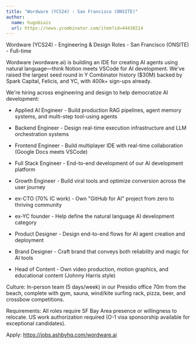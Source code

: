 ```yaml
---
title: "Wordware (YCS24) : San Francisco (ONSITE)"
author:
  name: hugobiais
  url: https://news.ycombinator.com/item?id=44438214
---
```


<JobNavigation />

Wordware (YCS24) - Engineering &amp; Design Roles - San Francisco (ONSITE) - Full-time

Wordware (wordware.ai) is building an IDE for creating AI agents using natural language—think Notion meets VSCode for AI development. We&#x27;ve raised the largest seed round in Y Combinator history ($30M) backed by Spark Capital, Felicis, and YC, with 400k+ sign-ups already.

We&#x27;re hiring across engineering and design to help democratize AI development:

- Applied AI Engineer - Build production RAG pipelines, agent memory systems, and multi-step tool-using agents
- Backend Engineer - Design real-time execution infrastructure and LLM orchestration systems
- Frontend Engineer - Build multiplayer IDE with real-time collaboration (Google Docs meets VSCode)
- Full Stack Engineer - End-to-end development of our AI development platform
- Growth Engineer - Build viral tools and optimize conversion across the user journey
- ex-CTO (70% IC work) - Own &quot;GitHub for AI&quot; project from zero to thriving community
- ex-YC founder - Help define the natural language AI development category

- Product Designer - Design end-to-end flows for AI agent creation and deployment
- Brand Designer - Craft brand that conveys both reliability and magic for AI tools
- Head of Content - Own video production, motion graphics, and educational content (Johnny Harris style)

Culture: In-person team (5 days&#x2F;week) in our Presidio office 70m from the beach, complete with gym, sauna, wind&#x2F;kite surfing rack, pizza, beer, and crossbow competitions.

Requirements: All roles require SF Bay Area presence or willingness to relocate. US work authorization required (O-1 visa sponsorship available for exceptional candidates).

Apply: <a href="https:&#x2F;&#x2F;jobs.ashbyhq.com&#x2F;wordware.ai" rel="nofollow">https:&#x2F;&#x2F;jobs.ashbyhq.com&#x2F;wordware.ai</a>
<JobApplication />
